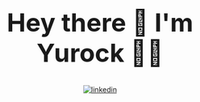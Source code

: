 
<h1 align="center" style= "font-size: 50px;"> Hey there 👋 I'm Yurock 👨‍💻 </h1>

  
  
  
<p align="center">
  <a href="https://www.linkedin.com/in/yurock-heo-8599a3179/">
  <img src ="https://img.shields.io/badge/LinkedIn-0077B5?style=for-the-badge&logo=linkedin&logoColor=white" alt="linkedin">
</a>
 </p>
